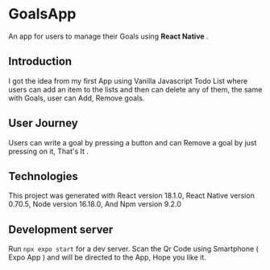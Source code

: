 # GoalsApp

An app for users to manage their Goals using <b>React Native</b> .<br>

## Introduction

I got the idea from my first App using Vanilla Javascript Todo List where users can add an item to the lists and then can delete any of them, the same with Goals, user can Add, Remove goals.

## User Journey 

Users can write a goal by pressing a button and can Remove a goal by just pressing on it, That's It .<br>

## Technologies 

This project was generated with React version 18.1.0, React Native version 0.70.5, Node version 16.18.0, And Npm version 9.2.0 

## Development server

Run `npx expo start` for a dev server. Scan the Qr Code using Smartphone ( Expo App ) and will be directed to the App, Hope you like it. 
